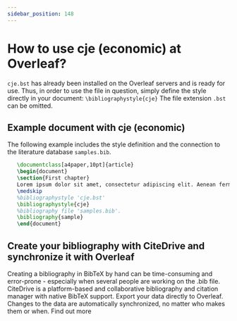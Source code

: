 ```yaml
---
sidebar_position: 148
---
```


# How to use cje (economic) at Overleaf?
`cje.bst` has already been installed on the Overleaf servers and is ready for use. Thus, in order to use the file in question, simply define the style directly in your document: `\bibliographystyle{cje}` The file extension `.bst` can be omitted.

## Example document with cje (economic)
The following example includes the style definition and the connection to the literature database `samples.bib`.
```tex
   \documentclass[a4paper,10pt]{article}
   \begin{document}
   \section{First chapter}
   Lorem ipsum dolor sit amet, consectetur adipiscing elit. Aenean fermentum justo massa, ut maximus mauris sodales et. Aenean vel elit a erat rhoncus pharetra.
   \medskip
   %bibliographystyle 'cje.bst'
   \bibliographystyle{cje}
   %bibliography file 'samples.bib'.
   \bibliography{sample}
   \end{document}
```

## Create your bibliography with CiteDrive and synchronize it with Overleaf
Creating a bibliography in BibTeX by hand can be time-consuming and error-prone - especially when several people are working on the .bib file. CiteDrive is a platform-based and collaborative bibliography and citation manager with native BibTeX support. Export your data directly to Overleaf. Changes to the data are automatically synchronized, no matter who makes them or when. Find out more